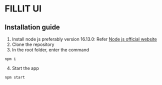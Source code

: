 # FILLIT UI
## Installation guide
1. Install node js preferably version 16.13.0: Refer [Node js official website](https://nodejs.org/en/download/)
2. Clone the repository
3. In the root folder, enter the command
```
npm i
```
4. Start the app
```
npm start
```